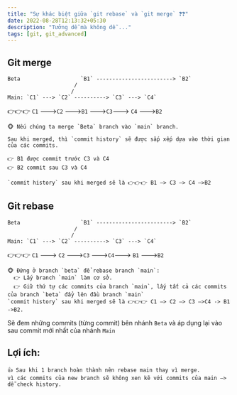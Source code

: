 ```yaml
---
title: "Sự khác biệt giữa `git rebase` và `git merge` ❓❓"
date: 2022-08-28T12:13:32+05:30
description: "Tưởng dễ mà không dễ ..."
tags: [git, git_advanced]
---
```


## Git merge
    Beta                   `B1` ------------------------> `B2`
                         /            
                        /
    Main: `C1` ---> `C2` ----------> `C3` ---> `C4`
👉👉👉      `C1` --->`C2` --->`B1` --->`C3`---> `C4` --->`B2`

    🐵 Nếu chúng ta merge `Beta` branch vào `main` branch.

    Sau khi merged, thì `commit history` sẽ được sắp xếp dựa vào thời gian của các commits.

    👉 B1 được commit trước C3 và C4
    👉 B2 commit sau C3 và C4
    
    `commit history` sau khi merged sẽ là 👉👉👉 B1 —> C3 —> C4 —>B2

## Git rebase
    Beta                   `B1` ------------------------> `B2`
                         /            
                        /
    Main: `C1` ---> `C2` ----------> `C3` ---> `C4`
👉👉👉     `C1` ---> `C2` --->`C3` --->`C4`---> `B1` --->`B2`

    🐵 Đứng ở branch `beta` để rebase branch `main`:
	  👉 Lấy branch `main` làm cơ sở.
	  👉 Giữ thứ tự các commits của branch `main`, lấy tất cả các commits của branch `beta` đẩy lên đầu branch `main`
    `commit history` sau khi merged sẽ là 👉👉👉 C1 —> C2 —> C3 —>C4 -> B1 ->B2.

Sẽ đem những commits (từng commit) bên nhánh `Beta` và áp dụng lại vào sau commit mới nhất của nhánh `Main`

## Lợi ích:

    👍 Sau khi 1 branch hoàn thành nên rebase main thay vì merge. 
    vì các commits của new branch sẽ không xen kẽ với commits của main —> dễ check history.
